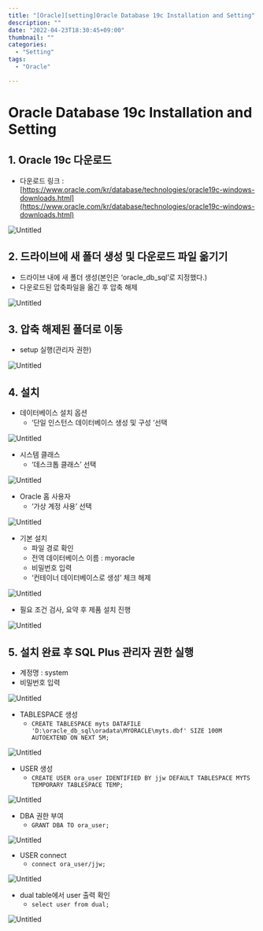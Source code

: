 ```yaml
---
title: "[Oracle][setting]Oracle Database 19c Installation and Setting"
description: ""
date: "2022-04-23T18:30:45+09:00"
thumbnail: ""
categories:
  - "Setting"
tags:
  - "Oracle"

---
```

# Oracle Database 19c Installation and Setting

## 1. Oracle 19c 다운로드

- 다운로드 링크 : [https://www.oracle.com/kr/database/technologies/oracle19c-windows-downloads.html](https://www.oracle.com/kr/database/technologies/oracle19c-windows-downloads.html)

![Untitled](/setting_images/oracle_database_19c_setting/Untitled.png)

## 2. 드라이브에 새 폴더 생성 및 다운로드 파일 옮기기

- 드라이브 내에 새 폴더 생성(본인은 ‘oracle_db_sql’로 지정했다.)
- 다운로드된 압축파일을 옮긴 후 압축 해제

![Untitled](/setting_images/oracle_database_19c_setting/Untitled_1.png)

## 3. 압축 해제된 폴더로 이동

- setup 실행(관리자 권한)

![Untitled](/setting_images/oracle_database_19c_setting/Untitled_2.png)

## 4. 설치

- 데이터베이스 설치 옵션
    - ‘단일 인스턴스 데이터베이스 생성 및 구성 ‘선택

![Untitled](/setting_images/oracle_database_19c_setting/Untitled_3.png)

- 시스템 클래스
    - ‘데스크톱 클래스’ 선택

![Untitled](/setting_images/oracle_database_19c_setting/Untitled_4.png)

- Oracle 홈 사용자
    - ‘가상 계정 사용’  선택

![Untitled](/setting_images/oracle_database_19c_setting/Untitled_5.png)

- 기본 설치
    - 파일 경로 확인
    - 전역 데이터베이스 이름 : myoracle
    - 비밀번호 입력
    - ‘컨테이너 데이터베이스로 생성’ 체크 해제

![Untitled](/setting_images/oracle_database_19c_setting/Untitled_6.png)

- 필요 조건 검사, 요약 후 제품 설치 진행

![Untitled](/setting_images/oracle_database_19c_setting/Untitled_7.png)

## 5. 설치 완료 후 SQL Plus 관리자 권한 실행

- 계정명 : system
- 비밀번호 입력

![Untitled](/setting_images/oracle_database_19c_setting/Untitled_8.png)

- TABLESPACE 생성
    - `CREATE TABLESPACE myts DATAFILE 'D:\oracle_db_sql\oradata\MYORACLE\myts.dbf' SIZE 100M AUTOEXTEND ON NEXT 5M;`

![Untitled](/setting_images/oracle_database_19c_setting/Untitled_9.png)

- USER 생성
    - `CREATE USER ora_user IDENTIFIED BY jjw DEFAULT TABLESPACE MYTS TEMPORARY TABLESPACE TEMP;`

![Untitled](/setting_images/oracle_database_19c_setting/Untitled_10.png)

- DBA 권한 부여
    - `GRANT DBA TO ora_user;`

![Untitled](/setting_images/oracle_database_19c_setting/Untitled_11.png)

- USER connect
    - `connect ora_user/jjw;`

![Untitled](/setting_images/oracle_database_19c_setting/Untitled_12.png)

- dual table에서 user 출력 확인
    - `select user from dual;`

![Untitled](/setting_images/oracle_database_19c_setting/Untitled_13.png)